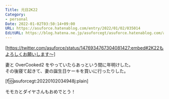 ```yaml
---
Title: 元日2K22
Category:
- personal
Date: 2022-01-02T03:50:14+09:00
URL: https://asuforce.hatenablog.com/entry/2022/01/02/035014
EditURL: https://blog.hatena.ne.jp/asuforcegt/asuforce.hatenablog.com/atom/entry/13574176438048522954
---
```


[https://twitter.com/asuforce/status/1476934767304081427:embed#2K22もよろしくお願いします〜]

妻と OverCooked2 をやっていたらあっという間に年明けした。  
その後寝て起きて、妻の誕生日ケーキを買いに行ったりした。

[f:id:asuforcegt:20220102034948j:plain]

モモカとダイヤさんもおめでとう！
